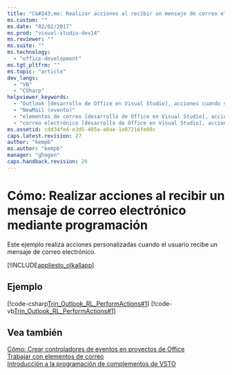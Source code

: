 ```yaml
---
title: "C&#243;mo: Realizar acciones al recibir un mensaje de correo electr&#243;nico mediante programaci&#243;n | Microsoft Docs"
ms.custom: ""
ms.date: "02/02/2017"
ms.prod: "visual-studio-dev14"
ms.reviewer: ""
ms.suite: ""
ms.technology: 
  - "office-development"
ms.tgt_pltfrm: ""
ms.topic: "article"
dev_langs: 
  - "VB"
  - "CSharp"
helpviewer_keywords: 
  - "Outlook [desarrollo de Office en Visual Studio], acciones cuando se recibe correo electrónico"
  - "NewMail (evento)"
  - "elementos de correo [desarrollo de Office en Visual Studio], acciones personalizadas"
  - "correo electrónico [desarrollo de Office en Visual Studio], acciones personalizadas"
ms.assetid: cdd34fe4-e3d5-405a-a0ae-1e87216fe09c
caps.latest.revision: 27
author: "kempb"
ms.author: "kempb"
manager: "ghogen"
caps.handback.revision: 26
---
```

# C&#243;mo: Realizar acciones al recibir un mensaje de correo electr&#243;nico mediante programaci&#243;n
  Este ejemplo realiza acciones personalizadas cuando el usuario recibe un mensaje de correo electrónico.  
  
 [!INCLUDE[appliesto_olkallapp](../vsto/includes/appliesto-olkallapp-md.md)]  
  
## Ejemplo  
 [!code-csharp[Trin_Outlook_RL_PerformActions#1](../snippets/csharp/VS_Snippets_OfficeSP/Trin_Outlook_RL_PerformActions/CS/thisaddin.cs#1)]
 [!code-vb[Trin_Outlook_RL_PerformActions#1](../snippets/visualbasic/VS_Snippets_OfficeSP/Trin_Outlook_RL_PerformActions/VB/thisaddin.vb#1)]  
  
## Vea también  
 [Cómo: Crear controladores de eventos en proyectos de Office](../vsto/how-to-create-event-handlers-in-office-projects.md)   
 [Trabajar con elementos de correo](../vsto/working-with-mail-items.md)   
 [Introducción a la programación de complementos de VSTO](../vsto/getting-started-programming-vsto-add-ins.md)  
  
  